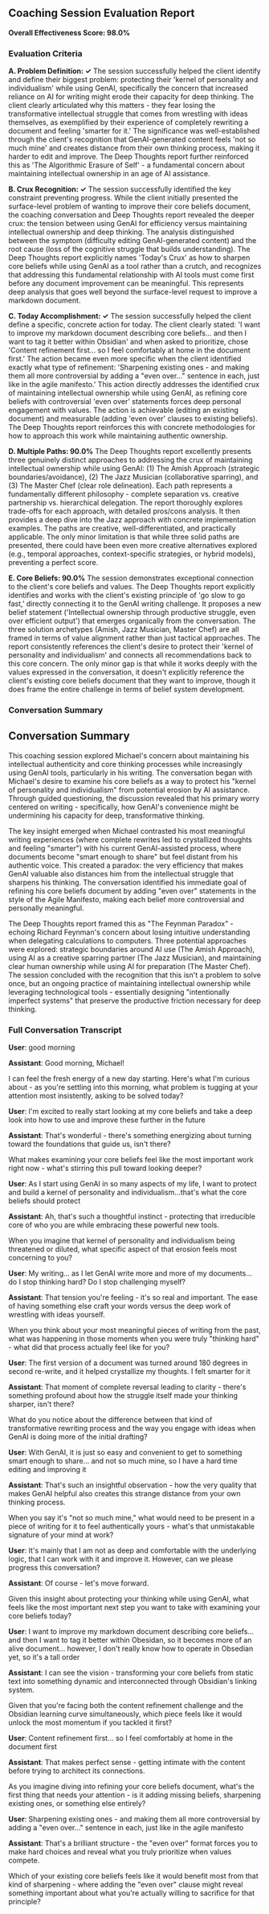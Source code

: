 ## Coaching Session Evaluation Report

**Overall Effectiveness Score: 98.0%**

### Evaluation Criteria

**A. Problem Definition: ✓**
   The session successfully helped the client identify and define their biggest problem: protecting their 'kernel of personality and individualism' while using GenAI, specifically the concern that increased reliance on AI for writing might erode their capacity for deep thinking. The client clearly articulated why this matters - they fear losing the transformative intellectual struggle that comes from wrestling with ideas themselves, as exemplified by their experience of completely rewriting a document and feeling 'smarter for it.' The significance was well-established through the client's recognition that GenAI-generated content feels 'not so much mine' and creates distance from their own thinking process, making it harder to edit and improve. The Deep Thoughts report further reinforced this as 'The Algorithmic Erasure of Self' - a fundamental concern about maintaining intellectual ownership in an age of AI assistance.

**B. Crux Recognition: ✓**
   The session successfully identified the key constraint preventing progress. While the client initially presented the surface-level problem of wanting to improve their core beliefs document, the coaching conversation and Deep Thoughts report revealed the deeper crux: the tension between using GenAI for efficiency versus maintaining intellectual ownership and deep thinking. The analysis distinguished between the symptom (difficulty editing GenAI-generated content) and the root cause (loss of the cognitive struggle that builds understanding). The Deep Thoughts report explicitly names 'Today's Crux' as how to sharpen core beliefs while using GenAI as a tool rather than a crutch, and recognizes that addressing this fundamental relationship with AI tools must come first before any document improvement can be meaningful. This represents deep analysis that goes well beyond the surface-level request to improve a markdown document.

**C. Today Accomplishment: ✓**
   The session successfully helped the client define a specific, concrete action for today. The client clearly stated: 'I want to improve my markdown document describing core beliefs... and then I want to tag it better within Obsidian' and when asked to prioritize, chose 'Content refinement first... so I feel comfortably at home in the document first.' The action became even more specific when the client identified exactly what type of refinement: 'Sharpening existing ones - and making them all more controversial by adding a "even over..." sentence in each, just like in the agile manifesto.' This action directly addresses the identified crux of maintaining intellectual ownership while using GenAI, as refining core beliefs with controversial 'even over' statements forces deep personal engagement with values. The action is achievable (editing an existing document) and measurable (adding 'even over' clauses to existing beliefs). The Deep Thoughts report reinforces this with concrete methodologies for how to approach this work while maintaining authentic ownership.

**D. Multiple Paths: 90.0%**
   The Deep Thoughts report excellently presents three genuinely distinct approaches to addressing the crux of maintaining intellectual ownership while using GenAI: (1) The Amish Approach (strategic boundaries/avoidance), (2) The Jazz Musician (collaborative sparring), and (3) The Master Chef (clear role delineation). Each path represents a fundamentally different philosophy - complete separation vs. creative partnership vs. hierarchical delegation. The report thoroughly explores trade-offs for each approach, with detailed pros/cons analysis. It then provides a deep dive into the Jazz approach with concrete implementation examples. The paths are creative, well-differentiated, and practically applicable. The only minor limitation is that while three solid paths are presented, there could have been even more creative alternatives explored (e.g., temporal approaches, context-specific strategies, or hybrid models), preventing a perfect score.

**E. Core Beliefs: 90.0%**
   The session demonstrates exceptional connection to the client's core beliefs and values. The Deep Thoughts report explicitly identifies and works with the client's existing principle of 'go slow to go fast,' directly connecting it to the GenAI writing challenge. It proposes a new belief statement ('Intellectual ownership through productive struggle, even over efficient output') that emerges organically from the conversation. The three solution archetypes (Amish, Jazz Musician, Master Chef) are all framed in terms of value alignment rather than just tactical approaches. The report consistently references the client's desire to protect their 'kernel of personality and individualism' and connects all recommendations back to this core concern. The only minor gap is that while it works deeply with the values expressed in the conversation, it doesn't explicitly reference the client's existing core beliefs document that they want to improve, though it does frame the entire challenge in terms of belief system development.

### Conversation Summary

## Conversation Summary

This coaching session explored Michael's concern about maintaining his intellectual authenticity and core thinking processes while increasingly using GenAI tools, particularly in his writing. The conversation began with Michael's desire to examine his core beliefs as a way to protect his "kernel of personality and individualism" from potential erosion by AI assistance. Through guided questioning, the discussion revealed that his primary worry centered on writing - specifically, how GenAI's convenience might be undermining his capacity for deep, transformative thinking.

The key insight emerged when Michael contrasted his most meaningful writing experiences (where complete rewrites led to crystallized thoughts and feeling "smarter") with his current GenAI-assisted process, where documents become "smart enough to share" but feel distant from his authentic voice. This created a paradox: the very efficiency that makes GenAI valuable also distances him from the intellectual struggle that sharpens his thinking. The conversation identified his immediate goal of refining his core beliefs document by adding "even over" statements in the style of the Agile Manifesto, making each belief more controversial and personally meaningful.

The Deep Thoughts report framed this as "The Feynman Paradox" - echoing Richard Feynman's concern about losing intuitive understanding when delegating calculations to computers. Three potential approaches were explored: strategic boundaries around AI use (The Amish Approach), using AI as a creative sparring partner (The Jazz Musician), and maintaining clear human ownership while using AI for preparation (The Master Chef). The session concluded with the recognition that this isn't a problem to solve once, but an ongoing practice of maintaining intellectual ownership while leveraging technological tools - essentially designing "intentionally imperfect systems" that preserve the productive friction necessary for deep thinking.

### Full Conversation Transcript

**User**: good morning

**Assistant**: Good morning, Michael! 

I can feel the fresh energy of a new day starting. Here's what I'm curious about - as you're settling into this morning, what problem is tugging at your attention most insistently, asking to be solved today?

**User**: I'm excited to really start looking at my core beliefs and take a deep look into how to use and improve these further in the future

**Assistant**: That's wonderful - there's something energizing about turning toward the foundations that guide us, isn't there? 

What makes examining your core beliefs feel like the most important work right now - what's stirring this pull toward looking deeper?

**User**: As I start using GenAI in so many aspects of my life, I want to protect and build a kernel of personality and individualism...that's what the core beliefs should protect

**Assistant**: Ah, that's such a thoughtful instinct - protecting that irreducible core of who you are while embracing these powerful new tools.

When you imagine that kernel of personality and individualism being threatened or diluted, what specific aspect of that erosion feels most concerning to you?

**User**: My writing... as I let GenAI write more and more of my documents... do I stop thinking hard? Do I stop challenging myself?

**Assistant**: That tension you're feeling - it's so real and important. The ease of having something else craft your words versus the deep work of wrestling with ideas yourself.

When you think about your most meaningful pieces of writing from the past, what was happening in those moments when you were truly "thinking hard" - what did that process actually feel like for you?

**User**: The first version of a document was turned around 180 degrees in second re-write, and it helped crystallize my thoughts. I felt smarter for it

**Assistant**: That moment of complete reversal leading to clarity - there's something profound about how the struggle itself made your thinking sharper, isn't there?

What do you notice about the difference between that kind of transformative rewriting process and the way you engage with ideas when GenAI is doing more of the initial drafting?

**User**: With GenAI, it is just so easy and convenient to get to something smart enough to share... and not so much mine, so I have a hard time editing and improving it

**Assistant**: That's such an insightful observation - how the very quality that makes GenAI helpful also creates this strange distance from your own thinking process.

When you say it's "not so much mine," what would need to be present in a piece of writing for it to feel authentically yours - what's that unmistakable signature of your mind at work?

**User**: It's mainly that I am not as deep and comfortable with the underlying logic, that I can work with it and improve it. However, can we please progress this conversation?

**Assistant**: Of course - let's move forward.

Given this insight about protecting your thinking while using GenAI, what feels like the most important next step you want to take with examining your core beliefs today?

**User**: I want to improve my markdown document describing core beliefs... and then I want to tag it better within Obesidan, so it becomes more of an alive document... however, I don't really know how to operate in Obsedian yet, so it's a tall order

**Assistant**: I can see the vision - transforming your core beliefs from static text into something dynamic and interconnected through Obsidian's linking system.

Given that you're facing both the content refinement challenge and the Obsidian learning curve simultaneously, which piece feels like it would unlock the most momentum if you tackled it first?

**User**: Content refinement first... so I feel comfortably at home in the document first

**Assistant**: That makes perfect sense - getting intimate with the content before trying to architect its connections.

As you imagine diving into refining your core beliefs document, what's the first thing that needs your attention - is it adding missing beliefs, sharpening existing ones, or something else entirely?

**User**: Sharpening existing ones - and making them all more controversial by adding a "even over..." sentence in each, just like in the agile manifesto

**Assistant**: That's a brilliant structure - the "even over" format forces you to make hard choices and reveal what you truly prioritize when values compete.

Which of your existing core beliefs feels like it would benefit most from that kind of sharpening - where adding the "even over" clause might reveal something important about what you're actually willing to sacrifice for that principle?